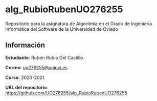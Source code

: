 # alg_RubioRubenUO276255
Repositorio para la asignatura de Algoritmia en el Grado de Ingeniería Informática del Software de la Universidad de Oviedo

## Información
**Estudiante**: Ruben Rubio Del Castillo

**Correo**: uo276255@uniovi.es

**Curso**: 2020-2021

**URL del repositorio**: https://github.com/UO276255/alg_RubioRubenUO276255

